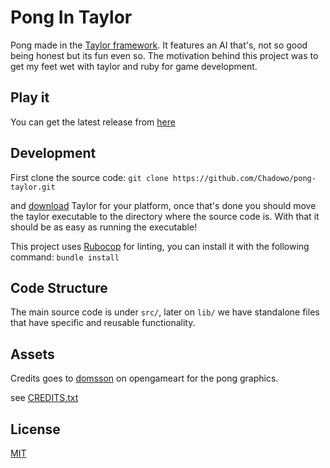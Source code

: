 # Pong In Taylor

Pong made in the [Taylor framework](https://github.com/HellRok/Taylor).
It features an AI that's, not so good being honest but its fun even so.
The motivation behind this project was to get my feet wet with taylor
and ruby for game development.

## Play it

You can get the latest release from [here](https://github.com/Chadowo/pong-taylor/releases)

## Development

First clone the source code:
`git clone https://github.com/Chadowo/pong-taylor.git`

and [download](https://taylor.oequacki.com/#downloads) Taylor for your
platform, once that's done you should move the taylor executable to the
directory where the source code is. With that it should be as easy as
running the executable!

This project uses [Rubocop](https://github.com/rubocop/rubocop) for
linting, you can install it with the following command:
`bundle install`

## Code Structure

The main source code is under `src/`, later on `lib/` we have standalone files
that have specific and reusable functionality.

## Assets

Credits goes to [domsson](https://opengameart.org/users/domsson) on
opengameart for the pong graphics.

see [CREDITS.txt](assets/CREDITS.txt)

## License

[MIT](LICENSE)
